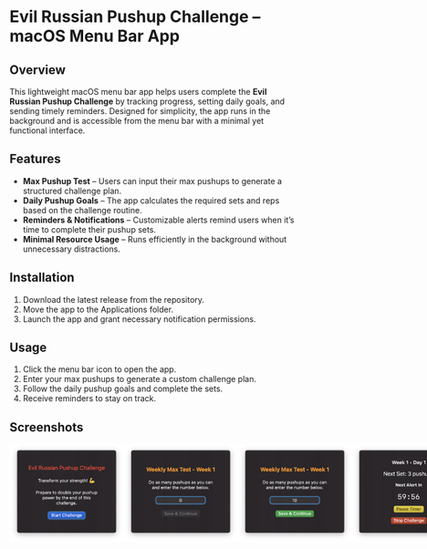 # Evil Russian Pushup Challenge – macOS Menu Bar App

## Overview
This lightweight macOS menu bar app helps users complete the **Evil Russian Pushup Challenge** by tracking progress, setting daily goals, and sending timely reminders. Designed for simplicity, the app runs in the background and is accessible from the menu bar with a minimal yet functional interface.

## Features
- **Max Pushup Test** – Users can input their max pushups to generate a structured challenge plan.
- **Daily Pushup Goals** – The app calculates the required sets and reps based on the challenge routine.
- **Reminders & Notifications** – Customizable alerts remind users when it’s time to complete their pushup sets.
- **Minimal Resource Usage** – Runs efficiently in the background without unnecessary distractions.

## Installation
1. Download the latest release from the repository.
2. Move the app to the Applications folder.
3. Launch the app and grant necessary notification permissions.

## Usage
1. Click the menu bar icon to open the app.
2. Enter your max pushups to generate a custom challenge plan.
3. Follow the daily pushup goals and complete the sets.
4. Receive reminders to stay on track.

## Screenshots
<div style="display: flex; justify-content: space-between;">
  <img src="./Screenshots/1.png" alt="Screenshot 1" width="200">
  <img src="./Screenshots/2.png" alt="Screenshot 2" width="200">
  <img src="./Screenshots/3.png" alt="Screenshot 3" width="200">
  <img src="./Screenshots/4.png" alt="Screenshot 4" width="200">
  <img src="./Screenshots/5.png" alt="Screenshot 5" width="200">
</div>
